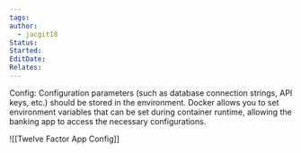 ```yaml
---
tags: 
author:
  - jacgit18
Status: 
Started: 
EditDate: 
Relates:
---
```

Config: Configuration parameters (such as database connection strings, API keys, etc.) should be stored in the environment. Docker allows you to set environment variables that can be set during container runtime, allowing the banking app to access the necessary configurations.

![[Twelve Factor App Config]]